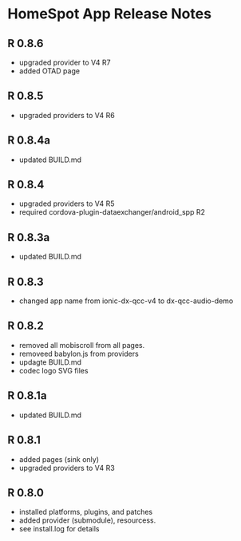 # HomeSpot App Release Notes

## R 0.8.6
* upgraded provider to V4 R7
* added OTAD page

## R 0.8.5
* upgraded providers to V4 R6

## R 0.8.4a
* updated BUILD.md

## R 0.8.4
* upgraded providers to V4 R5
* required cordova-plugin-dataexchanger/android_spp R2

## R 0.8.3a
* updated BUILD.md

## R 0.8.3
* changed app name from ionic-dx-qcc-v4 to dx-qcc-audio-demo

## R 0.8.2
* removed all mobiscroll from all pages.
* removeed babylon.js from providers
* updagte BUILD.md
* codec logo SVG files

## R 0.8.1a
* updated BUILD.md

## R 0.8.1
* added pages (sink only)
* upgraded providers to V4 R3

## R 0.8.0
* installed platforms, plugins, and patches
* added provider (submodule), resourcess.
* see install.log for details

